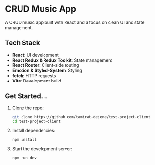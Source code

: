 # CRUD Music App

A CRUD music app built with React and a focus on clean UI and state management.

## Tech Stack

- **React**: UI development
- **React Redux & Redux Toolkit**: State management
- **React Router**: Client-side routing
- **Emotion & Styled-System**: Styling
- **fetch**: HTTP requests
- **Vite**: Development build

## Get Started...

1. Clone the repo:
    ```bash
    git clone https://github.com/tamirat-dejene/test-project-client
    cd test-project-client
    ```
2. Install dependencies:
    ```bash
    npm install
    ```
3. Start the development server:
    ```bash
    npm run dev
    ```
